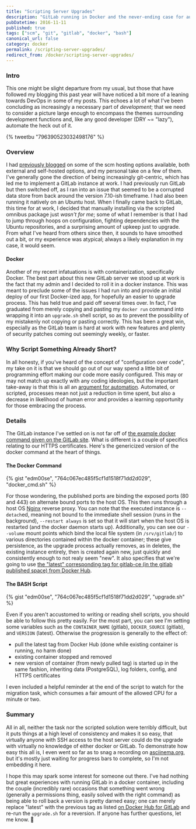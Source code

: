 ```yaml
---
title: "Scripting Server Upgrades"
description: "GitLab running in Docker and the never-ending case for automation"
pubDatetime: 2016-11-11
published: true
tags: ["scm", "git", "gitlab", "docker", "bash"]
canonical_url: false
category: docker
permalink: /scripting-server-upgrades/
redirect_from: /docker/scripting-server-upgrades/
---
```


### Intro

This one might be slight departure from my usual, but those that have followed my blogging this past year will have noticed a bit more of a leaning towards DevOps in some of my posts. This echoes a lot of what I've been concluding as increasingly a necessary part of _development_; that we need to consider a picture large enough to encompass the themes surrounding development functions and, like any good developer (DRY ~= "lazy"), automate the heck out of it.

{% tweetbu "796390523032498176" %}

### Overview

I had [previously blogged](/scm/self-hosting-scm-server/) on some of the scm hosting options available, both external and self-hosted options, and my personal take on a few of them. I've generally gone the direction of being increasingly git-centric, which has led me to implement a GitLab instance at work. I had previously run GitLab but then switched off, as I ran into an issue that seemed to be a corrupted data store from back around the version 7.10-ish timeframe. I had also been running it natively on an Ubuntu host. When I finally came back to GitLab, this time for at work, I decided that manually installing via the scripted omnibus package just _wasn't for me_; some of what I remember is that I had to jump through hoops on configuration, fighting dependencies with the Ubuntu repositories, and a surprising amount of upkeep just to upgrade. From what I've heard from others since then, it sounds to have smoothed out a bit, or my experience was atypical; always a likely explanation in my case, it would seem.

#### Docker

Another of my recent infatuations is with containerization, specifically Docker. The best part about this new GitLab server we stood up at work is the fact that my admin and I decided to roll it in a docker instance. This was meant to preclude some of the issues I had run into and provide an initial deploy of our first Docker-ized app, for hopefully an easier to upgrade process. This has held true and paid off several times over. In fact, I've graduated from merely copying and pasting my `docker run` command into wrapping it into an `upgrade.sh` shell script, so as to prevent the possibility of my mistakenly not copying or pasting correctly. This has been a great win, especially as the GitLab team is hard at work with new features and plenty of security patches coming out seemingly weekly, or faster.

### Why Script Something Already Short?

In all honesty, if you've heard of the concept of "configuration over code", my take on it is that we should go out of our way spend a little bit of programming effort making our code more easily configured. This may or may not match up exactly with any coding ideologies, but the important take-away is that this is all an [argument for automation](https://medium.com/@kentcdodds/an-argument-for-automation-fce8394c14e2). Automated, or scripted, processes mean not just a reduction in time spent, but also a decrease in likelihood of human error and provides a learning opportunity for those embracing the process.

### Details

The GitLab instance I've settled on is not far off of [the example docker command given on the GitLab site](https://docs.gitlab.com/omnibus/docker/#run-the-image). What is different is a couple of specifics relating to our HTTPS certificates. Here's the genericized version of the docker command at the heart of things.

#### The Docker Command

{% gist "edm00se", "764c067ec485f5cf1d1518f71dd2d029", "docker_cmd.sh" %}

For those wondering, the published ports are binding the exposed ports (80 and 443) on alternate bound ports to the host OS. This then runs through a host OS [Nginx](https://nginx.org/) reverse proxy. You can note that the executed instance is `--detach`ed, meaning not bound to the immediate shell session (runs in the background), `--restart always` is set so that it will start when the host OS is restarted (and the docker daemon starts up). Additionally, you can see our `--volume` mount points which bind the local file system (in `/srv/gitlab/`) to various directories contained within the docker container; these give persistence, as the upgrade process actually removes, as in deletes, the existing instance entirely, then is created again new, just quickly and consistently enough to not realy seem "new". It also specifies that we're going to use [the "latest" corresponding tag for gitlab-ce (in the gitlab published space) from Docker Hub](https://hub.docker.com/r/gitlab/gitlab-ce/).

#### The BASH Script

{% gist "edm00se", "764c067ec485f5cf1d1518f71dd2d029", "upgrade.sh" %}

Even if you aren't accustomed to writing or reading shell scripts, you should be able to follow this pretty easily. For the most part, you can see I'm setting some variables such as the `CONTAINER_NAME` (gitlab), `DOCKER_SOURCE` (gitlab), and `VERSION` (latest). Otherwise the progression is generally to the effect of:

- pull the latest tag from Docker Hub (done while existing container is running, no harm done)
- existing container stopped and removed
- new version of container (from newly pulled tag) is started up in the same fashion, inheriting data (PostgreSQL), log folders, config, and HTTPS certificates

I even included a helpful reminder at the end of the script to watch for the migration task, which consumes a fair amount of the allowed CPU for a minute or two.

### Summary

All in all, neither the task nor the scripted solution were terribly difficult, but it puts things at a high level of consistency and makes it so easy, that virtually anyone with SSH access to the host server could do the upgrade with virtually no knowledge of either docker or GitLab. To demonstrate how easy this all is, I even went so far as to snag a recording on [asciinema.org](https://asciinema.org), but it's mostly just waiting for progress bars to complete, so I'm not embedding it here.

I hope this may spark some interest for someone out there. I've had nothing but great experiences with running GitLab in a docker container, including the couple (incredibly rare) occasions that something went wrong (generally a permissions thing, easily solved with the right command) as being able to roll back a version is pretty darned easy; one can merely replace "latest" with the previous tag as listed [on Docker Hub for GitLab](https://hub.docker.com/r/gitlab/gitlab-ce/tags/) and re-run the `upgrade.sh` for a reversion. If anyone has further questions, let me know. 🍻
